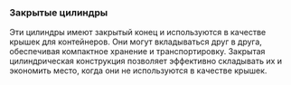 ### Закрытые цилиндры  

Эти цилиндры имеют закрытый конец и используются в качестве крышек для контейнеров. Они могут вкладываться друг в друга, обеспечивая компактное хранение и транспортировку. Закрытая цилиндрическая конструкция позволяет эффективно складывать их и экономить место, когда они не используются в качестве крышек.  
